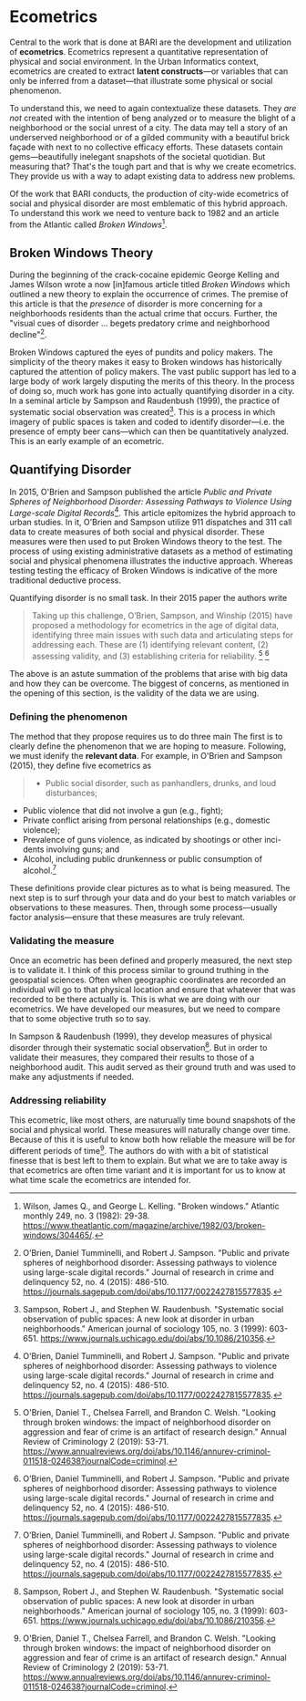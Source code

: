 # Ecometrics

Central to the work that is done at BARI are the development and utilization of  **ecometrics**. Ecometrics represent a quantitative representation of physical and social environment. In the Urban Informatics context, ecometrics are created to extract **latent constructs**—or variables that can only be inferred from a dataset—that illustrate some physical or social phenomenon. 

To understand this, we need to again contextualize these datasets. They _are not_ created with the intention of beng analyzed or to measure the blight of a neighborhood or the social unrest of a city. The data may tell a story of an underserved neighborhood or of a gilded community with a beautiful brick façade with next to no collective efficacy efforts. These datasets contain gems—beautifully inelegant snapshots of the societal quotidian. But measuring that? That's the tough part and that is why we create ecometrics. They provide us with a way to adapt existing data to address new problems.

Of the work that BARI conducts, the production of city-wide ecometrics of social and physical disorder are most emblematic of this hybrid approach. To understand this work we need to venture back to 1982 and an article from the Atlantic called _Broken Windows_[^bw].

## Broken Windows Theory

During the beginning of the crack-cocaine epidemic George Kelling and James Wilson wrote a now [in]famous article titled _Broken Windows_ which outlined a new theory to explain the occurrence of crimes. The premise of this article is that the _presence_ of disorder is more concerning for a neighborhoods residents than the actual crime that occurs. Further, the "visual cues of disorder ... begets predatory crime and neighborhood decline"[^obs15].

Broken Windows captured the eyes of pundits and policy makers. The simplicity of the theory makes it easy to  Broken windows has historically captured the attention of policy makers. The vast public support has led to a large body of work largely disputing the merits of this theory. In the process of doing so, much work has gone into actually quantifying disorder in a city. In a seminal article by Sampson and Raudenbush (1999), the practice of systematic social observation was created[^samp1999]. This is a process in which imagery of public spaces is taken and coded to identify disorder—i.e. the presence of empty beer cans—which can then be quantitatively analyzed. This is an early example of an ecometric. 

## Quantifying Disorder 

In 2015, O'Brien and Sampson published the article _Public and Private Spheres of Neighborhood Disorder: Assessing Pathways to Violence Using Large-scale Digital Records_[^obs15]. This article epitomizes the hybrid approach to urban studies. In it, O'Brien and Sampson utilize 911 dispatches and 311 call data to create measures of both social and physical disorder. These measures were then used to put Broken Windows theory to the test. The process of using existing administrative datasets as a method of estimating social and physical phenomena illustrates the inductive approach. Whereas testing testing the efficacy of Broken Windows is indicative of the more traditional deductive process.

Quantifying disorder is no small task. In their 2015 paper the authors write 

> Taking up this challenge, O’Brien, Sampson, and Winship (2015) have proposed a methodology for ecometrics in the age of digital data, identifying three main issues with such data and articulating steps for addressing each. These are (1) identifying relevant content, (2) assessing validity, and (3) establishing criteria for reliability. [^winship15] [^obs15]

The above is an astute summation of the problems that arise with big data and how they can be overcome. The biggest of concerns, as mentioned in the opening of this section, is the validity of the data we are using. 

### Defining the phenomenon

The method that they propose requires us to do three main The first is to clearly define the phenomenon that we are hoping to measure. Following, we must idenify the **relevant data**. For example, in O'Brien and Sampson (2015), they define five ecometrics as 


> * Public social disorder, such as panhandlers, drunks, and loud disturbances;
* Public violence that did not involve a gun (e.g., fight);
* Private conflict arising from personal relationships (e.g., domestic
violence);
* Prevalence of guns violence, as indicated by shootings or other inci-
dents involving guns; and
* Alcohol, including public drunkenness or public consumption of
alcohol.[^obs15]

These definitions provide clear pictures as to what is being measured. The next step is to surf through your data and do your best to match variables or observations to these measures. Then, through some process—usually factor analysis—ensure that these measures are truly relevant. 

### Validating the measure 

Once an ecometric has been defined and properly measured, the next step is to validate it. I think of this process similar to ground truthing in the geospatial sciences. Often when geographic coordinates are recorded an individual will go to that physical location and ensure that whatever that was recorded to be there actually is. This is what we are doing with our ecometrics. We have developed our measures, but we need to compare that to some objective truth so to say. 

In Sampson & Raudenbush (1999), they develop measures of physical disorder through their systematic social observation[^samp1999]. But in order to validate their measures, they compared their results to those of a neighborhood audit. This audit served as their ground truth and was used to make any adjustments if needed. 

### Addressing reliability

This ecometric, like most others, are naturually time bound snapshots of the social and physical world. These measures will naturally change over time. Because of this it is useful to know both how reliable the measure will be for different periods of time[^winship15]. The authors do with with a bit of statistical finesse that is best left to them to explain. But what we are to take away is that ecometrics are often time variant and it is important for us to know at what time scale the ecometrics are intended for. 


[^bw]: Wilson, James Q., and George L. Kelling. "Broken windows." Atlantic monthly 249, no. 3 (1982): 29-38. https://www.theatlantic.com/magazine/archive/1982/03/broken-windows/304465/.
[^obs15]: O’Brien, Daniel Tumminelli, and Robert J. Sampson. "Public and private spheres of neighborhood disorder: Assessing pathways to violence using large-scale digital records." Journal of research in crime and delinquency 52, no. 4 (2015): 486-510. https://journals.sagepub.com/doi/abs/10.1177/0022427815577835.
[^samp1999]: Sampson, Robert J., and Stephen W. Raudenbush. "Systematic social observation of public spaces: A new look at disorder in urban neighborhoods." American journal of sociology 105, no. 3 (1999): 603-651. https://www.journals.uchicago.edu/doi/abs/10.1086/210356.
[^winship15]: O'Brien, Daniel T., Chelsea Farrell, and Brandon C. Welsh. "Looking through broken windows: the impact of neighborhood disorder on aggression and fear of crime is an artifact of research design." Annual Review of Criminology 2 (2019): 53-71. https://www.annualreviews.org/doi/abs/10.1146/annurev-criminol-011518-024638?journalCode=criminol.
